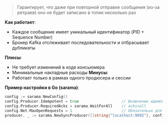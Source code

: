 > Гарантирует, что даже при повторной отправке сообщения (из-за ретраев) оно не будет записано в топик несколько раз

**Как работает**:
- Каждое сообщение имеет уникальный идентификатор (PID + Sequence Number)
- Брокер Kafka отслеживает последовательности и отбрасывает дубликаты

**Плюсы**:
- Не требует изменений в коде консьюмера
- Минимальные накладные расходы
**Минусы**:
- Работает только в рамках одного продюсера и сессии

**Пример настройки в Go (sarama)**:
```go
config := sarama.NewConfig()
config.Producer.Idempotent = true                   // Включение идемпотентности
config.Producer.RequiredAcks = sarama.WaitForAll    // acks=all
config.Net.MaxOpenRequests = 1                      // Обязательно для идемпотентности
producer, _ := sarama.NewSyncProducer([]string{"localhost:9092"}, config)
```